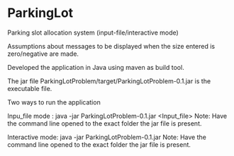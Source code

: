 # ParkingLot
Parking slot allocation system (input-file/interactive mode)

Assumptions about messages to be displayed when the size entered is zero/negative are made.

Developed the application in Java using maven as build tool.

The jar file ParkingLotProblem/target/ParkingLotProblem-0.1.jar is the executable file.

Two ways to run the application

Inpu_file mode : java -jar ParkingLotProblem-0.1.jar <Input_file>
Note: Have the command line opened to the exact folder the jar file is present.
      
Interactive mode: java -jar ParkingLotProblem-0.1.jar
Note: Have the command line opened to the exact folder the jar file is present.
